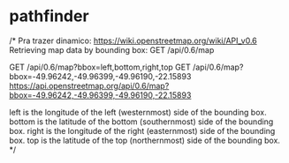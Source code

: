 # pathfinder

/* Pra trazer dinamico:
https://wiki.openstreetmap.org/wiki/API_v0.6
Retrieving map data by bounding box: GET /api/0.6/map

GET /api/0.6/map?bbox=left,bottom,right,top
GET /api/0.6/map?bbox=-49.96242,-49.96399,-49.96190,-22.15893
https://api.openstreetmap.org/api/0.6/map?bbox=-49.96242,-49.96399,-49.96190,-22.15893

left is the longitude of the left (westernmost) side of the bounding box.
bottom is the latitude of the bottom (southernmost) side of the bounding box.
right is the longitude of the right (easternmost) side of the bounding box.
top is the latitude of the top (northernmost) side of the bounding box.
*/
